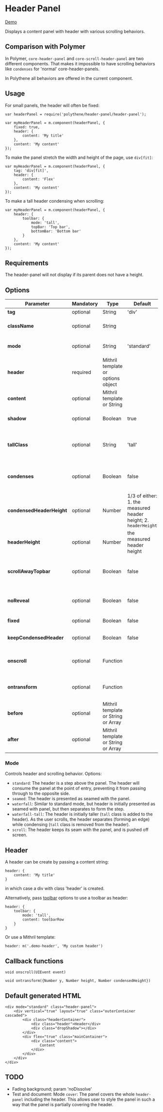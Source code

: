 # Header Panel

<a class="btn-demo" href="http://arthurclemens.github.io/Polythene-Examples/header-panel.html">Demo</a>

Displays a content panel with header with various scrolling behaviors.


## Comparison with Polymer

In Polymer, `core-header-panel` and `core-scroll-header-panel` are two different components. That makes it impossible to have scrolling behaviors like `condenses` for 'normal' core-header-panels.

In Polythene all behaviors are offered in the current component.



## Usage

For small panels, the header will often be fixed:

	var headerPanel = require('polythene/header-panel/header-panel');

	var myHeaderPanel = m.component(headerPanel, {
		fixed: true,
	    header: {
	        content: 'My title'
	    },
	    content: 'My content'
	});

To make the panel stretch the width and height of the page, use `div[fit]`:

	var myHeaderPanel = m.component(headerPanel, {
		tag: 'div[fit]',
	    header: {
	        content: 'Flex'
	    },
	    content: 'My content'
	});

To make a tall header condensing when scrolling: 

	var myHeaderPanel = m.component(headerPanel, {
	    header: {
	        toolbar: {
	            mode: 'tall',
	            topBar: 'Top bar',
	            bottomBar: 'Bottom bar'
	        }
	    },
	    content: 'My content'
	});


## Requirements

The header-panel will not display if its parent does not have a height.


## Options

| **Parameter** |  **Mandatory** | **Type** | **Default** | **Description** |
| ------------- | -------------- | -------- | ----------- | --------------- |
| **tag** | optional | String | 'div' | HTML tag |
| **className** | optional | String |  | Extra CSS class appended to 'header-panel' |
| **mode** | optional | String | 'standard'| Controls header and scrolling behavior - see below |
| **header** | required | Mithril template or options object | | The header above the scrolling area - see below |
| **content** | optional | Mithril template or String | | Panel contents |
| **shadow** | optional | Boolean | true | If set to `false`, no shadow will be shown, regardless the mode |
| **tallClass** | optional | String | 'tall' | Set this when the header has a class other than 'tall' and the height needs to be toggled. |
| **condenses** | optional | Boolean | false | Set to true to condense the header's height to `condensedHeaderHeight` when scrolling |
| **condensedHeaderHeight** | optional | Number | 1/3 of either: 1. the measured header height; 2. `headerHeight` | The height of the header when it is condensed |
| **headerHeight** | optional | Number | the measured header height | The height of the header when it is at its full size |
| **scrollAwayTopbar** | optional | Boolean | false | Set to true to scroll away the top part ([toolbar's topBar](#toolbar)) of the header to be scrolled away |
| **noReveal** | optional | Boolean | false | Set to true to not let the header slide back in when scrolling back up |
| **fixed** | optional | Boolean | false | Set to true to keep the header fixed to the top |
| **keepCondensedHeader** | optional | Boolean | false | Set to true to not move away the condensed header |
| **onscroll** | optional | Function | | Callback function when the header panel scrolls; see Callback functions |
| **ontransform** | optional | Function | | Callback function when the header panel is transforming; see Callback functions |
| **before** | optional | Mithril template or String or Array | | Extra content before main content |
| **after** | optional | Mithril template or String or Array | | Extra content after main content |


### Mode

Controls header and scrolling behavior. Options:

* `standard`: The header is a step above the panel. The header will consume the panel at the point of entry, preventing it from passing through to the opposite side.
* `seamed`: The header is presented as seamed with the panel.
* `waterfall`: Similar to standard mode, but header is initially presented as seamed with panel, but then separates to form the step.
* `waterfall-tall`: The header is initially taller (`tall` class is added to the header).  As the user scrolls, the header separates (forming an edge) while condensing (`tall` class is removed from the header).
* `scroll`: The header keeps its seam with the panel, and is pushed off screen.


## Header

A header can be create by passing a content string:

	header: {
	    content: 'My title'
	}

in which case a div with class 'header' is created.

Alternatively, pass [toolbar](#toolbar) options to use a toolbar as header:

    header: {
        toolbar: {
            mode: 'tall',
            content: toolbarRow
        }
    }

Or use a Mithril template:

	header: m('.demo-header', 'My custom header')


## Callback functions

	void onscroll(UIEvent event)

	void ontransform({Number y, Number height, Number condensedHeight})




## Default generated HTML

	<div mode="standard" class="header-panel">
	    <div vertical="true" layout="true" class="outerContainer cascaded">
	        <div class="headerContainer">
	            <div class="header">Header</div>
	            <div class="dropShadow"></div>
	        </div>
	        <div flex="true" class="mainContainer">
	            <div class="content">
	                Content
	            </div>
	        </div>
	    </div>
	</div>


## TODO

* Fading background; param 'noDissolve'
* Test and document: Mode `cover`: The panel covers the whole `header-panel` including the header. This allows user to style the panel in such a way that the panel is partially covering the header.


